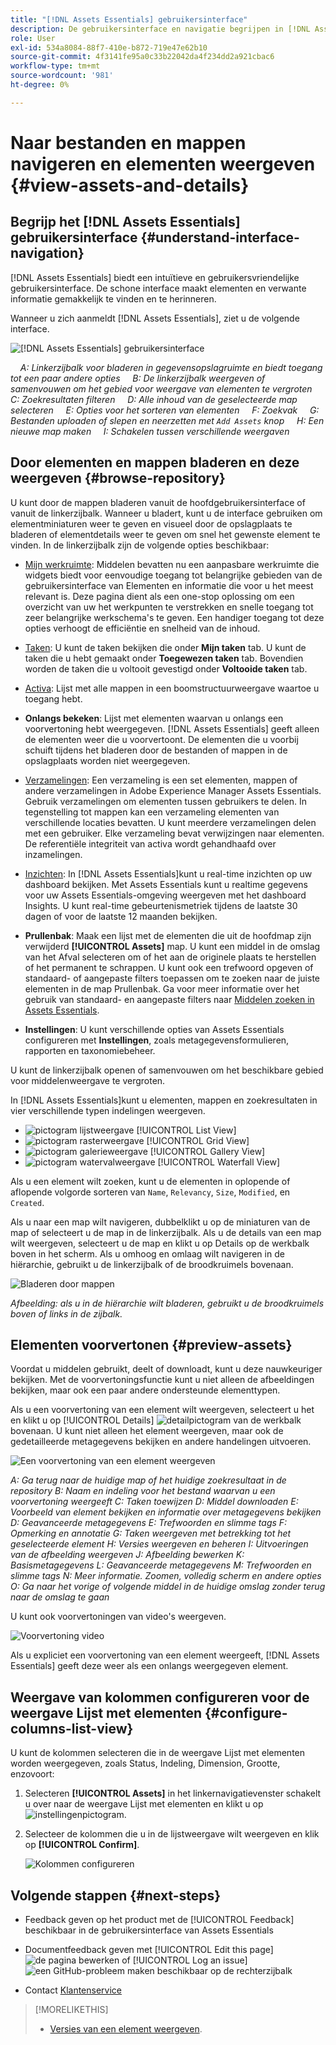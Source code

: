 ```yaml
---
title: "[!DNL Assets Essentials] gebruikersinterface"
description: De gebruikersinterface en navigatie begrijpen in [!DNL Assets Essentials].
role: User
exl-id: 534a8084-88f7-410e-b872-719e47e62b10
source-git-commit: 4f3141fe95a0c33b22042da4f234dd2a921cbac6
workflow-type: tm+mt
source-wordcount: '981'
ht-degree: 0%

---
```


# Naar bestanden en mappen navigeren en elementen weergeven {#view-assets-and-details}

<!-- TBD: Give screenshots of all views with many assets. Zoom out to showcase how the thumbnails/tiles flow on the UI in different views. -->

<!-- TBD: The options in left sidebar may change. Shared with me and Shared by me are missing for now. Update this section as UI is updated. -->

## Begrijp het [!DNL Assets Essentials] gebruikersinterface {#understand-interface-navigation}

[!DNL Assets Essentials] biedt een intuïtieve en gebruikersvriendelijke gebruikersinterface. De schone interface maakt elementen en verwante informatie gemakkelijk te vinden en te herinneren.

Wanneer u zich aanmeldt [!DNL Assets Essentials], ziet u de volgende interface.

![[!DNL Assets Essentials] gebruikersinterface](assets/essentials-interface.png)

    *A: Linkerzijbalk voor bladeren in gegevensopslagruimte en biedt toegang tot een paar andere opties*
    *B: De linkerzijbalk weergeven of samenvouwen om het gebied voor weergave van elementen te vergroten*
    *C: Zoekresultaten filteren*
    *D: Alle inhoud van de geselecteerde map selecteren*
    *E: Opties voor het sorteren van elementen*
    *F: Zoekvak*
    *G: Bestanden uploaden of slepen en neerzetten met `Add Assets` knop*
    *H: Een nieuwe map maken*
    *I: Schakelen tussen verschillende weergaven*

<!-- TBD: Need an embedded video here with narration. It has to be hosted on MPC to be embeddable. -->

## Door elementen en mappen bladeren en deze weergeven {#browse-repository}

U kunt door de mappen bladeren vanuit de hoofdgebruikersinterface of vanuit de linkerzijbalk. Wanneer u bladert, kunt u de interface gebruiken om elementminiaturen weer te geven en visueel door de opslagplaats te bladeren of elementdetails weer te geven om snel het gewenste element te vinden. In de linkerzijbalk zijn de volgende opties beschikbaar:

* [Mijn werkruimte](https://experienceleague.adobe.com/docs/experience-manager-assets-essentials/help/my-workspace.html?lang=en): Middelen bevatten nu een aanpasbare werkruimte die widgets biedt voor eenvoudige toegang tot belangrijke gebieden van de gebruikersinterface van Elementen en informatie die voor u het meest relevant is. Deze pagina dient als een one-stop oplossing om een overzicht van uw het werkpunten te verstrekken en snelle toegang tot zeer belangrijke werkschema&#39;s te geven. Een handiger toegang tot deze opties verhoogt de efficiëntie en snelheid van de inhoud.
* [Taken](https://experienceleague.adobe.com/docs/experience-manager-assets-essentials/help/my-workspace.html?lang=en): U kunt de taken bekijken die onder **Mijn taken** tab. U kunt de taken die u hebt gemaakt onder **Toegewezen taken** tab. Bovendien worden de taken die u voltooit gevestigd onder **Voltooide taken** tab.
* [Activa](https://experienceleague.adobe.com/docs/experience-manager-assets-essentials/help/manage-organize.html?lang=en): Lijst met alle mappen in een boomstructuurweergave waartoe u toegang hebt.
* **Onlangs bekeken**: Lijst met elementen waarvan u onlangs een voorvertoning hebt weergegeven. [!DNL Assets Essentials] geeft alleen de elementen weer die u voorvertoont. De elementen die u voorbij schuift tijdens het bladeren door de bestanden of mappen in de opslagplaats worden niet weergegeven.
* [Verzamelingen](https://experienceleague.adobe.com/docs/experience-manager-assets-essentials/help/manage-collections.html?lang=en): Een verzameling is een set elementen, mappen of andere verzamelingen in Adobe Experience Manager Assets Essentials. Gebruik verzamelingen om elementen tussen gebruikers te delen. In tegenstelling tot mappen kan een verzameling elementen van verschillende locaties bevatten. U kunt meerdere verzamelingen delen met een gebruiker. Elke verzameling bevat verwijzingen naar elementen. De referentiële integriteit van activa wordt gehandhaafd over inzamelingen.

* [Inzichten](https://experienceleague.adobe.com/docs/experience-manager-assets-essentials/help/manage-reports.html?lang=en#view-live-statistics): In [!DNL Assets Essentials]kunt u real-time inzichten op uw dashboard bekijken. Met Assets Essentials kunt u realtime gegevens voor uw Assets Essentials-omgeving weergeven met het dashboard Insights. U kunt real-time gebeurtenismetriek tijdens de laatste 30 dagen of voor de laatste 12 maanden bekijken.
* **Prullenbak**: Maak een lijst met de elementen die uit de hoofdmap zijn verwijderd **[!UICONTROL Assets]** map. U kunt een middel in de omslag van het Afval selecteren om of het aan de originele plaats te herstellen of het permanent te schrappen. U kunt ook een trefwoord opgeven of standaard- of aangepaste filters toepassen om te zoeken naar de juiste elementen in de map Prullenbak. Ga voor meer informatie over het gebruik van standaard- en aangepaste filters naar [Middelen zoeken in Assets Essentials](search.md).
* **Instellingen**: U kunt verschillende opties van Assets Essentials configureren met **Instellingen**, zoals metagegevensformulieren, rapporten en taxonomiebeheer.

<!-- TBD: Not sure if we want to publish these right now. CC Libs are beta as per Greg.
* **Libraries**: Access to [!DNL Adobe Creative Cloud Team] (CCT) Libraries view. This view is visible only if the user is entitled to CCT Libraries.
-->

<!-- TBD: My Work Space shows task inbox and it is not visible on AEM Cloud Demos as of now. It is the source of truth server hence not documenting My Work Space option for now.
-->

U kunt de linkerzijbalk openen of samenvouwen om het beschikbare gebied voor middelenweergave te vergroten.

In [!DNL Assets Essentials]kunt u elementen, mappen en zoekresultaten in vier verschillende typen indelingen weergeven.

* ![pictogram lijstweergave](assets/do-not-localize/list-view.png) [!UICONTROL List View]
* ![pictogram rasterweergave](assets/do-not-localize/grid-view.png) [!UICONTROL Grid View]
* ![pictogram galerieweergave](assets/do-not-localize/gallery-view.png) [!UICONTROL Gallery View]
* ![pictogram watervalweergave](assets/do-not-localize/waterfall-view.png) [!UICONTROL Waterfall View]

Als u een element wilt zoeken, kunt u de elementen in oplopende of aflopende volgorde sorteren van `Name`, `Relevancy`, `Size`, `Modified`, en `Created`.

Als u naar een map wilt navigeren, dubbelklikt u op de miniaturen van de map of selecteert u de map in de linkerzijbalk. Als u de details van een map wilt weergeven, selecteert u de map en klikt u op Details op de werkbalk boven in het scherm. Als u omhoog en omlaag wilt navigeren in de hiërarchie, gebruikt u de linkerzijbalk of de broodkruimels bovenaan.

![Bladeren door mappen](assets/browsing-folders.png)

*Afbeelding: als u in de hiërarchie wilt bladeren, gebruikt u de broodkruimels boven of links in de zijbalk.*

## Elementen voorvertonen {#preview-assets}

Voordat u middelen gebruikt, deelt of downloadt, kunt u deze nauwkeuriger bekijken. Met de voorvertoningsfunctie kunt u niet alleen de afbeeldingen bekijken, maar ook een paar andere ondersteunde elementtypen.

Als u een voorvertoning van een element wilt weergeven, selecteert u het en klikt u op [!UICONTROL Details] ![detailpictogram](assets/do-not-localize/edit-in-icon.png) van de werkbalk bovenaan. U kunt niet alleen het element weergeven, maar ook de gedetailleerde metagegevens bekijken en andere handelingen uitvoeren.

![Een voorvertoning van een element weergeven](assets/preview-asset-2.png)

*A: Ga terug naar de huidige map of het huidige zoekresultaat in de repository*
*B: Naam en indeling voor het bestand waarvan u een voorvertoning weergeeft*
*C: Taken toewijzen*
*D: Middel downloaden*
*E: Voorbeeld van element bekijken en informatie over metagegevens bekijken*
*D: Geavanceerde metagegevens*
*E: Trefwoorden en slimme tags*
*F: Opmerking en annotatie*
*G: Taken weergeven met betrekking tot het geselecteerde element*
*H: Versies weergeven en beheren*
*I: Uitvoeringen van de afbeelding weergeven*
*J: Afbeelding bewerken*
*K: Basismetagegevens*
*L: Geavanceerde metagegevens*
*M: Trefwoorden en slimme tags*
*N: Meer informatie. Zoomen, volledig scherm en andere opties*
*O: Ga naar het vorige of volgende middel in de huidige omslag zonder terug naar de omslag te gaan*

U kunt ook voorvertoningen van video&#39;s weergeven.

![Voorvertoning video](/help/using/assets/preview-video.png)

Als u expliciet een voorvertoning van een element weergeeft, [!DNL Assets Essentials] geeft deze weer als een onlangs weergegeven element.

<!-- TBD: Describe the options.

Explicitly previewed assets are displayed as recently viewed assets. Give screenshot of this.
Other use cases after previewing.
-->

## Weergave van kolommen configureren voor de weergave Lijst met elementen {#configure-columns-list-view}

U kunt de kolommen selecteren die in de weergave Lijst met elementen worden weergegeven, zoals Status, Indeling, Dimension, Grootte, enzovoort:

1. Selecteren **[!UICONTROL Assets]** in het linkernavigatievenster schakelt u over naar de weergave Lijst met elementen en klikt u op ![instellingenpictogram](assets/settings-icon.svg).

1. Selecteer de kolommen die u in de lijstweergave wilt weergeven en klik op **[!UICONTROL Confirm]**.

   ![Kolommen configureren](/help/using/assets/configure-columns.png)

## Volgende stappen {#next-steps}

* Feedback geven op het product met de [!UICONTROL Feedback] beschikbaar in de gebruikersinterface van Assets Essentials

* Documentfeedback geven met [!UICONTROL Edit this page] ![de pagina bewerken](assets/do-not-localize/edit-page.png) of [!UICONTROL Log an issue] ![een GitHub-probleem maken](assets/do-not-localize/github-issue.png) beschikbaar op de rechterzijbalk

* Contact [Klantenservice](https://experienceleague.adobe.com/?support-solution=General#support)

>[!MORELIKETHIS]
>
>* [Versies van een element weergeven](/help/using/manage-organize.md#view-versions).
